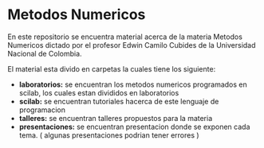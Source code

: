 # Metodos Numericos

En este repositorio se encuentra material acerca de la materia Metodos Numericos dictado por el profesor Edwin Camilo Cubides de la Universidad Nacional de Colombia.

El material esta divido en carpetas la cuales tiene los siguiente:
- **laboratorios:** se encuentran los metodos numericos programados en scilab, los cuales estan divididos en laboratorios
- **scilab:** se encuentran tutoriales hacerca de este lenguaje de programacion
- **talleres:** se encuentran talleres propuestos para la materia
- **presentaciones:** se encuentran presentacion donde se exponen cada tema. ( algunas presentaciones podrian tener errores )
